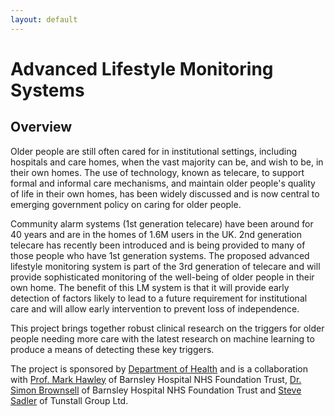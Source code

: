 ```yaml
---
layout: default
---
```


Advanced Lifestyle Monitoring Systems
=====================================

Overview
--------

Older people are still often cared for in institutional settings,
including hospitals and care homes, when the vast majority can be, and
wish to be, in their own homes. The use of technology, known as
telecare, to support formal and informal care mechanisms, and maintain
older people's quality of life in their own homes, has been widely
discussed and is now central to emerging government policy on caring for
older people.

Community alarm systems (1st generation telecare) have been around for
40 years and are in the homes of 1.6M users in the UK. 2nd generation
telecare has recently been introduced and is being provided to many of
those people who have 1st generation systems. The proposed advanced
lifestyle monitoring system is part of the 3rd generation of telecare
and will provide sophisticated monitoring of the well-being of older
people in their own home. The benefit of this LM system is that it will
provide early detection of factors likely to lead to a future
requirement for institutional care and will allow early intervention to
prevent loss of independence.

This project brings together robust clinical research on the triggers
for older people needing more care with the latest research on machine
learning to produce a means of detecting these key triggers.

The project is sponsored by [Department of
Health](http://www.doh.gov.uk/) and is a collaboration with [Prof. Mark
Hawley](http://www.shef.ac.uk/cast/people/hawley.html) of Barnsley
Hospital NHS Foundation Trust, [Dr. Simon
Brownsell](http://www.tis.bl.uk/jsp/search/person.jsp;jsessionid=F4D22FCE883FA0DCE31F3D05A30D7E8F?person=561)
of Barnsley Hospital NHS Foundation Trust and [Steve
Sadler](http://www.tunstall.co.uk/2_4_8stevesadler.htm) of Tunstall
Group Ltd.

